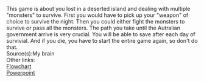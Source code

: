 This game is about you lost in a deserted island and dealing with multiple "monsters" to survive.
First you would have to pick up your "weapon" of choice to survive the night.
Then you could either fight the monsters to survive or pass all the monsters. The path you take until the Autralian government arrive is very crucial.
You will be able to save after each day of survivial.
And if you die, you have to start the entire game again, so don't do that.<br />
Source(s):My brain<br />
Other links:<br />
[Flowchart](https://www.draw.io/#G1ZvnIiQ5nfxOp_y6M-z15STC9YQSlflPB)<br />
[Powerpoint](https://docs.google.com/presentation/d/1nFv-ZHnueqbYVC6yzaBGu9goe0EtzvYlyW_c_dtGOTA/edit#slide=id.p)<br />